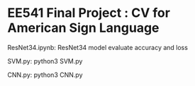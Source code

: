 # EE541 Final Project : CV for American Sign Language

ResNet34.ipynb: ResNet34 model evaluate accuracy and loss

SVM.py: python3 SVM.py

CNN.py: python3 CNN.py
